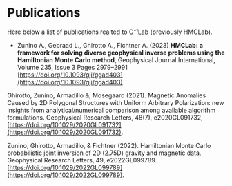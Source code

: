 
# Publications

Here below a list of publications realted to G⁻¹Lab (previously HMCLab).

* Zunino A., Gebraad L., Ghirotto A., Fichtner A. (2023) **HMCLab: a framework for solving diverse geophysical inverse problems using the Hamiltonian Monte Carlo method**, Geophysical Journal International, Volume 235, Issue 3 Pages 2979–2991  [https://doi.org/10.1093/gji/ggad403](https://doi.org/10.1093/gji/ggad403)

Ghirotto, Zunino, Armadillo &, Mosegaard (2021). Magnetic Anomalies Caused by 2D Polygonal Structures with Uniform Arbitrary Polarization: new insights from analytical/numerical comparison among available algorithm formulations. Geophysical Research Letters, 48(7), e2020GL091732, [https://doi.org/10.1029/2020GL091732](https://doi.org/10.1029/2020GL091732).

Zunino, Ghirotto, Armadillo, & Fichtner (2022). Hamiltonian Monte Carlo probabilistic joint inversion of 2D (2.75D) gravity and magnetic data. Geophysical Research Letters, 49, e2022GL099789. [https://doi.org/10.1029/2022GL099789](https://doi.org/10.1029/2022GL099789).
 
 
